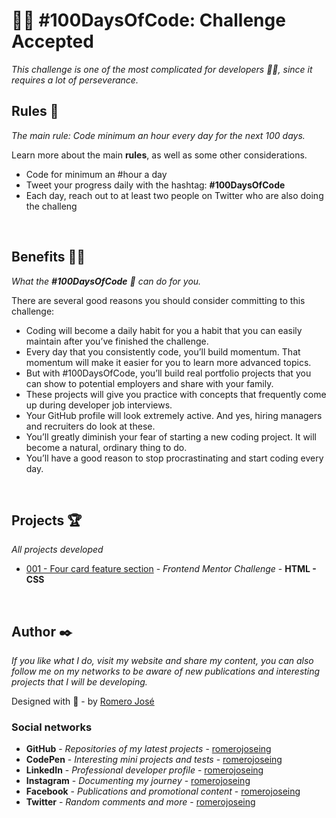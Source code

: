 # 🐱‍👤 #100DaysOfCode: Challenge Accepted

_This challenge is one of the most complicated for developers 👨‍💻, since it requires a lot of perseverance._

## Rules 📐

_The main rule: Code minimum an hour every day for the next 100 days._

Learn more about the main **rules**, as well as some other considerations.

* Code for minimum an #hour a day
* Tweet your progress daily with the hashtag: **#100DaysOfCode**
* Each day, reach out to at least two people on Twitter who are also doing the challeng

<br>

## Benefits 🐱‍🏍

_What the **#100DaysOfCode** 💪 can do for you._

There are several good reasons you should consider committing to this challenge:

* Coding will become a daily habit for you a habit that you can easily maintain after you’ve finished the challenge.
* Every day that you consistently code, you’ll build momentum. That momentum will make it easier for you to learn more advanced topics.
* But with #100DaysOfCode, you’ll build real portfolio projects that you can show to potential employers and share with your family.
* These projects will give you practice with concepts that frequently come up during developer job interviews.
* Your GitHub profile will look extremely active. And yes, hiring managers and recruiters do look at these.
* You’ll greatly diminish your fear of starting a new coding project. It will become a natural, ordinary thing to do.
* You’ll have a good reason to stop procrastinating and start coding every day.

<br>

## Projects 🏆

_All projects developed_

* [001 - Four card feature section](https://github.com/romerojoseing/challenge-cards-section) - *Frontend Mentor Challenge* - **HTML - CSS**

<br>

## Author ✒️

_If you like what I do, visit my website and share my content, you can also follow me on my networks to be aware of new publications and interesting projects that I will be developing._

Designed with 💖 - by [Romero José](https://romerojose.com/)

### Social networks

* **GitHub** - *Repositories of my latest projects* - [romerojoseing](https://github.com/romerojoseing)
* **CodePen** - *Interesting mini projects and tests* - [romerojoseing](https://codepen.io/romerojoseing)
* **LinkedIn** - *Professional developer profile* - [romerojoseing](https://www.linkedin.com/in/romerojoseing/)
* **Instagram** - *Documenting my journey* - [romerojoseing](https://www.instagram.com/romerojoseing/)
* **Facebook** - *Publications and promotional content* - [romerojoseing](https://www.facebook.com/romerojoseing)
* **Twitter** - *Random comments and more* - [romerojoseing](https://twitter.com/romerojoseing)